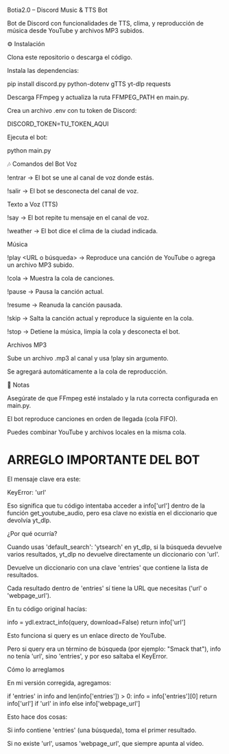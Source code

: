 Botia2.0 – Discord Music & TTS Bot

Bot de Discord con funcionalidades de TTS, clima, y reproducción de música desde YouTube y archivos MP3 subidos.

⚙️ Instalación

Clona este repositorio o descarga el código.

Instala las dependencias:

pip install discord.py python-dotenv gTTS yt-dlp requests


Descarga FFmpeg
 y actualiza la ruta FFMPEG_PATH en main.py.

Crea un archivo .env con tu token de Discord:

DISCORD_TOKEN=TU_TOKEN_AQUI


Ejecuta el bot:

python main.py

🎶 Comandos del Bot
Voz

!entrar → El bot se une al canal de voz donde estás.

!salir → El bot se desconecta del canal de voz.

Texto a Voz (TTS)

!say <mensaje> → El bot repite tu mensaje en el canal de voz.

!weather <ciudad> → El bot dice el clima de la ciudad indicada.

Música

!play <URL o búsqueda> → Reproduce una canción de YouTube o agrega un archivo MP3 subido.

!cola → Muestra la cola de canciones.

!pause → Pausa la canción actual.

!resume → Reanuda la canción pausada.

!skip → Salta la canción actual y reproduce la siguiente en la cola.

!stop → Detiene la música, limpia la cola y desconecta el bot.

Archivos MP3

Sube un archivo .mp3 al canal y usa !play sin argumento.

Se agregará automáticamente a la cola de reproducción.

📌 Notas

Asegúrate de que FFmpeg esté instalado y la ruta correcta configurada en main.py.

El bot reproduce canciones en orden de llegada (cola FIFO).

Puedes combinar YouTube y archivos locales en la misma cola.

# ARREGLO IMPORTANTE DEL BOT

El mensaje clave era este:

KeyError: 'url'


Eso significa que tu código intentaba acceder a info['url'] dentro de la función get_youtube_audio, pero esa clave no existía en el diccionario que devolvía yt_dlp.

¿Por qué ocurría?

Cuando usas 'default_search': 'ytsearch' en yt_dlp, si la búsqueda devuelve varios resultados, yt_dlp no devuelve directamente un diccionario con 'url'.

Devuelve un diccionario con una clave 'entries' que contiene la lista de resultados.

Cada resultado dentro de 'entries' sí tiene la URL que necesitas ('url' o 'webpage_url').

En tu código original hacías:

info = ydl.extract_info(query, download=False)
return info['url']


Esto funciona si query es un enlace directo de YouTube.

Pero si query era un término de búsqueda (por ejemplo: "Smack that"), info no tenía 'url', sino 'entries', y por eso saltaba el KeyError.

Cómo lo arreglamos

En mi versión corregida, agregamos:

if 'entries' in info and len(info['entries']) > 0:
    info = info['entries'][0]
return info['url'] if 'url' in info else info['webpage_url']


Esto hace dos cosas:

Si info contiene 'entries' (una búsqueda), toma el primer resultado.

Si no existe 'url', usamos 'webpage_url', que siempre apunta al video.